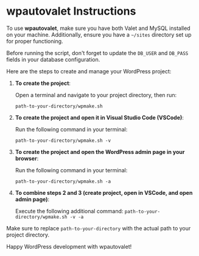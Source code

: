 # wpautovalet Instructions

To use **wpautovalet**, make sure you have both Valet and MySQL installed on your machine. Additionally, ensure you have a `~/sites` directory set up for proper functioning.

Before running the script, don't forget to update the `DB_USER` and `DB_PASS` fields in your database configuration.

Here are the steps to create and manage your WordPress project:

1. **To create the project**:

	Open a terminal and navigate to your project directory, then run:

	```path-to-your-directory/wpmake.sh```


2. **To create the project and open it in Visual Studio Code (VSCode)**:

	Run the following command in your terminal:

	```path-to-your-directory/wpmake.sh -v```


3. **To create the project and open the WordPress admin page in your browser**:

	Run the following command in your terminal:

	```path-to-your-directory/wpmake.sh -a```


4. **To combine steps 2 and 3 (create project, open in VSCode, and open admin page)**:

	Execute the following additional command:
	```path-to-your-directory/wpmake.sh -v -a```


Make sure to replace `path-to-your-directory` with the actual path to your project directory.

Happy WordPress development with wpautovalet!
